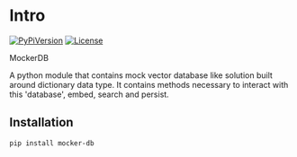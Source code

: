 # Intro

[![PyPiVersion](https://img.shields.io/pypi/v/mocker-db)](https://pypi.org/project/mocker-db/) [![License](https://img.shields.io/github/license/Kiril-Mordan/reusables)](https://github.com/Kiril-Mordan/reusables/blob/main/LICENSE)

MockerDB

A python module that contains mock vector database like solution built around
dictionary data type. It contains methods necessary to interact with this 'database',
embed, search and persist.

## Installation

```bash
pip install mocker-db
```
        